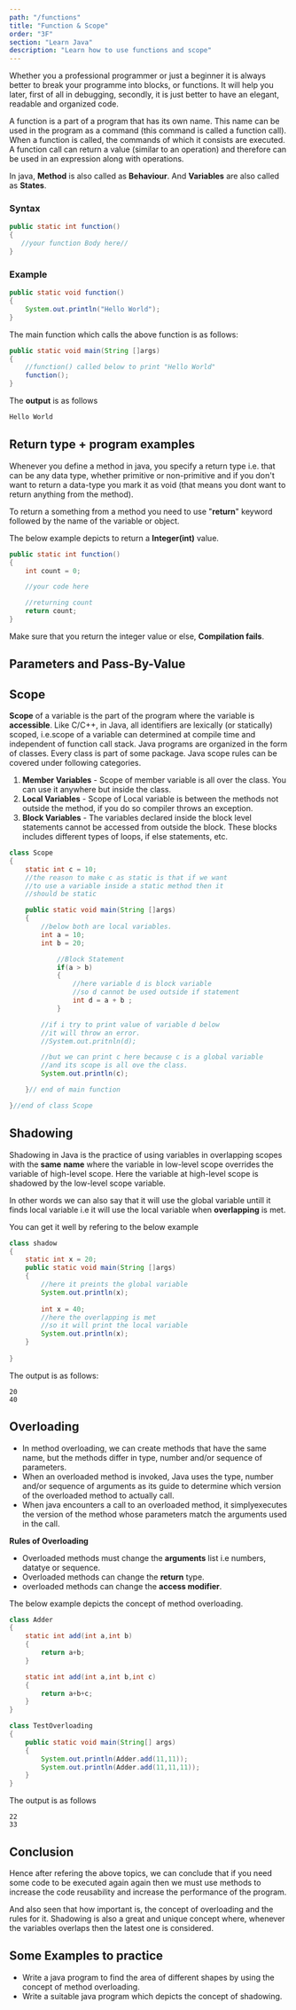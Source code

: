 ```yaml
---
path: "/functions"
title: "Function & Scope"
order: "3F"
section: "Learn Java"
description: "Learn how to use functions and scope"
---
```


Whether you a professional programmer or just a beginner it is always better to break your programme into blocks, or functions. It will help you later, first of all in debugging, secondly, it is just better to have an elegant, readable and organized code.

A function is a part of a program that has its own name. This name can be used in the program as a command (this command is called a function call). When a function is called, the commands of which it consists are executed. A function call can return a value (similar to an operation) and therefore can be used in an expression along with operations.

In java, **Method** is also called as **Behaviour**.
And **Variables** are also called as **States**. 


### **Syntax**

```java
public static int function() 
{
   //your function Body here//
}
```

### **Example**

```java
public static void function()
{
    System.out.println("Hello World");
}
```
The main function which calls the above function is as follows:

```java
public static void main(String []args)
{
    //function() called below to print "Hello World"
    function();
}
```

The **output** is as follows
```js
Hello World
```


## **Return type  + program examples**

Whenever you define a method in java, you specify a return type i.e. that can be any data type, whether primitive or non-primitive and if you don't want to return a data-type you mark it as void (that means you dont want to return anything from the method).

To return a something from a method you need to use "**return**" keyword followed by the name of the variable or object.

The below example depicts to return a **Integer(int)** value.

```java
public static int function()
{
    int count = 0;

    //your code here

    //returning count
    return count;
}
```

Make sure that you return the integer value or else, **Compilation fails**.


## **Parameters and Pass-By-Value**


## **Scope**
**Scope** of a variable is the part of the program where the variable is **accessible**. Like C/C++, in Java, all identifiers are lexically (or statically) scoped, i.e.scope of a variable can determined at compile time and independent of function call stack. 
Java programs are organized in the form of classes. Every class is part of some package. Java scope rules can be covered under following categories.

1. **Member Variables** - Scope of member variable is all over the class. You can use it anywhere but inside the class.
2. **Local Variables** - Scope of Local variable is between the methods not outside the method, if you do so compiler throws an exception.
3. **Block Variables** - The variables declared inside the block level statements cannot be accessed from outside the block. These blocks includes different types of loops, if else statements, etc. 

```java
class Scope
{
    static int c = 10;
    //the reason to make c as static is that if we want 
    //to use a variable inside a static method then it 
    //should be static

    public static void main(String []args)
    {
        //below both are local variables.
        int a = 10;
        int b = 20; 

            //Block Statement
            if(a > b)
            {
                //here variable d is block variable
                //so d cannot be used outside if statement
                int d = a + b ;
            }

        //if i try to print value of variable d below 
        //it will throw an error.
        //System.out.pritnln(d);    

        //but we can print c here because c is a global variable 
        //and its scope is all ove the class.
        System.out.println(c);

    }// end of main function

}//end of class Scope
```


## **Shadowing**

Shadowing in Java is the practice of using variables in overlapping scopes with the **same** **name** where the variable in low-level scope overrides the variable of high-level scope. Here the variable at high-level scope is shadowed by the low-level scope variable.

In other words we can also say that it will use the global variable untill it finds local variable i.e it will use the local variable when **overlapping** is met.

You can get it well by refering to the below example

```java
class shadow
{
	static int x = 20;
	public static void main(String []args)
	{	
		//here it preints the global variable
		System.out.println(x);		
		
		int x = 40;
		//here the overlapping is met
		//so it will print the local variable
		System.out.println(x);
	}
	
}
```
The output is as follows:
```
20
40
```



## **Overloading**

- In method overloading, we can create methods that have the same name, but the methods differ in type, number and/or sequence of parameters.
- When an overloaded method is invoked, Java uses the type, number and/or sequence of arguments as its guide to determine which version of the overloaded method to actually call.
- When java encounters a call to an overloaded method, it simplyexecutes the version of the method whose parameters match the arguments used in the call.

**Rules of Overloading**

- Overloaded methods must change the **arguments** list i.e numbers, datatye or sequence.
- Overloaded methods can change the **return** type.
- overloaded methods can change the **access modifier**.

The below example depicts the concept of method overloading.

```java
class Adder
{
    static int add(int a,int b)
    {
        return a+b;
    }

    static int add(int a,int b,int c)
    {
        return a+b+c;
    }  
}  

class TestOverloading
{  
    public static void main(String[] args)
    {  
        System.out.println(Adder.add(11,11));  
        System.out.println(Adder.add(11,11,11));    
    }
}  
```
The output is as follows
```
22
33
```


## **Conclusion**

Hence after refering the above topics, we can conclude that if you need some code to be executed again again then we must use methods to increase the code reusability and increase the performance of the program.

And also seen that how important is, the concept of overloading and the rules for it.
Shadowing is also a great and unique concept where, whenever the variables overlaps then the latest one is considered.

## **Some Examples to practice**

- Write a java program to find the area of different shapes by using the concept of method overloading.
- Write a suitable java program which depicts the concept of shadowing.



